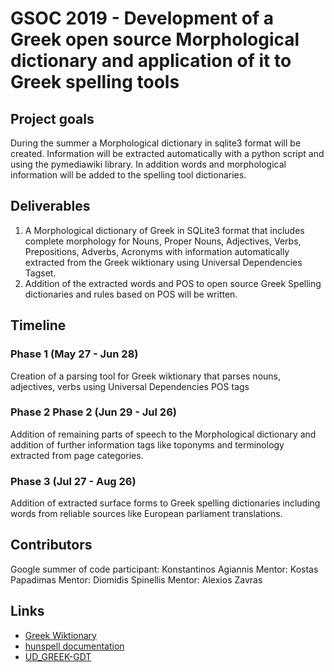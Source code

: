 # GSOC 2019 - Development of a Greek open source Morphological dictionary and application of it to Greek spelling tools

## Project goals

During the summer a Morphological dictionary in sqlite3 format will be created.
Information will be extracted automatically with a python script and using
the pymediawiki library. In addition words and morphological information
will be added to the spelling tool dictionaries.

## Deliverables

1. A Morphological dictionary of Greek in SQLite3 format that includes complete morphology for 
 Nouns, Proper Nouns, Adjectives, Verbs, Prepositions, Adverbs, Acronyms
 with information automatically extracted from the Greek wiktionary
 using Universal Dependencies Tagset.
2. Addition of the extracted words and POS to open source Greek Spelling
 dictionaries and rules based on POS will be written.

## Timeline

### Phase 1 (May 27 - Jun 28)

Creation of a parsing tool for Greek wiktionary that parses nouns, adjectives, verbs using Universal Dependencies POS tags

### Phase 2 Phase 2 (Jun 29 - Jul 26)

Addition of remaining parts of speech to the Morphological dictionary and
 addition of further information tags like toponyms and terminology extracted from page categories.

### Phase 3 (Jul 27 - Aug 26)

 Addition of extracted surface forms to Greek spelling dictionaries including words from reliable sources like European parliament translations.

## Contributors

Google summer of code participant: Konstantinos Agiannis
Mentor: Kostas Papadimas
Mentor: Diomidis Spinellis
Mentor: Alexios Zavras

## Links
 * [Greek Wiktionary](https://el.wiktionary.org/)
 * [hunspell documentation](https://www.systutorials.com/docs/linux/man/4-hunspell/)
 * [UD_GREEK-GDT](https://github.com/UniversalDependencies/UD_Greek-GDT/)
